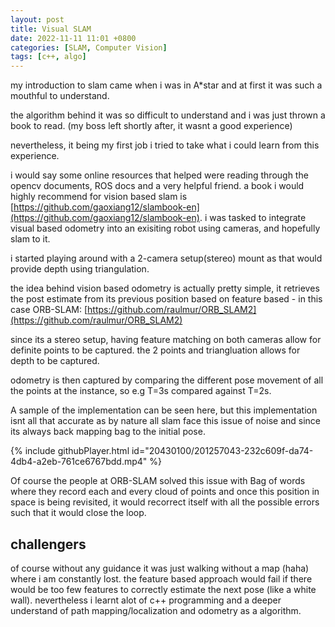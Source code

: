 ```yaml
---
layout: post
title: Visual SLAM
date: 2022-11-11 11:01 +0800
categories: [SLAM, Computer Vision]
tags: [c++, algo]
---
```


my introduction to slam came when i was in A*star and at first it was such a mouthful to understand. 

the algorithm behind it was so difficult to understand and i was just thrown a book to read. (my boss left shortly after, it wasnt a good experience)

nevertheless, it being my first job i tried to take what i could learn from this experience.

i would say some online resources that helped were reading through the opencv documents, ROS docs and a very helpful friend. a book i would highly
recommend for vision based slam is [https://github.com/gaoxiang12/slambook-en](https://github.com/gaoxiang12/slambook-en). i was tasked to integrate visual based odometry into an exisiting robot using cameras, and hopefully slam to it.

i started playing around with a 2-camera setup(stereo) mount as that would provide depth using triangulation. 

the idea behind vision based odometry is actually pretty simple, it retrieves the post estimate from its previous position based on feature based - in this case ORB-SLAM: [https://github.com/raulmur/ORB_SLAM2](https://github.com/raulmur/ORB_SLAM2)

since its a stereo setup, having feature matching on both cameras allow for definite points to be captured. the 2 points and triangluation allows for depth to be captured.

odometry is then captured by comparing the different pose movement of all the points at the instance, so e.g T=3s compared against T=2s.

A sample of the implementation can be seen here, but this implementation isnt all that accurate as by nature all slam face this issue of noise and since its always back mapping bag to the initial pose.

{% include githubPlayer.html id="20430100/201257043-232c609f-da74-4db4-a2eb-761ce6767bdd.mp4" %} 

Of course the people at ORB-SLAM solved this issue with Bag of words where they record each and every cloud of points and once this position in space is being revisited, it would recorrect itself with all the possible errors such that it would close the loop.

## challengers

of course without any guidance it was just walking without a map (haha) where i am constantly lost. the feature based approach would fail if there would be too few features to correctly estimate the next pose (like a white wall). nevertheless i learnt alot of c++ programming and a deeper understand of path mapping/localization and odometry as a algorithm.